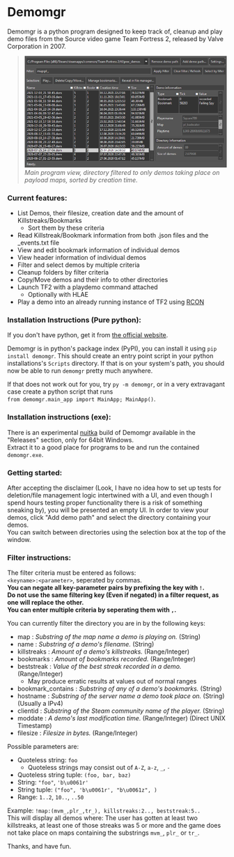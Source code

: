 # Demomgr
Demomgr is a python program designed to keep track of, cleanup and play demo files from the Source video game Team Fortress 2, released by Valve Corporation in 2007.

> ![Main program window](https://github.com/Square789/Demomgr/blob/master/img0.PNG)  
> _Main program view, directory filtered to only demos taking place on payload maps, sorted by creation time._

### Current features:
* List Demos, their filesize, creation date and the amount of Killstreaks/Bookmarks
  * Sort them by these criteria
* Read Killstreak/Bookmark information from both .json files and the \_events.txt file
* View and edit bookmark information of individual demos
* View header information of individual demos
* Filter and select demos by multiple criteria
* Cleanup folders by filter criteria
* Copy/Move demos and their info to other directories
* Launch TF2 with a playdemo command attached
  * Optionally with HLAE
* Play a demo into an already running instance of TF2 using [RCON](https://developer.valvesoftware.com/wiki/Source_RCON_Protocol)

### Installation Instructions (Pure python):
If you don't have python, get it from [the official website](https://www.python.org).

Demomgr is in python's package index (PyPI), you can install it using `pip install demomgr`.
This should create an entry point script in your python installations's `Scripts` directory.
If that is on your system's path, you should now be able to run `demomgr` pretty much anywhere.

If that does not work out for you, try `py -m demomgr`, or in a very extravagant case create a
python script that runs  
`from demomgr.main_app import MainApp; MainApp()`.

### Installation instructions (exe):
There is an experimental [nuitka](https://nuitka.net/) build of Demomgr available in the "Releases" section, only for 64bit Windows.  
Extract it to a good place for programs to be and run the contained `demomgr.exe`.

### Getting started:
After accepting the disclaimer (Look, I have no idea how to set up tests for deletion/file management logic
intertwined with a UI, and even though I spend hours testing proper functionality there is a risk of something sneaking by),
you will be presented an empty UI. In order to view your demos, click "Add demo path" and select the directory containing your demos.  
You can switch between directories using the selection box at the top of the window.  

### Filter instructions:
The filter criteria must be entered as follows:  
`<keyname>:<parameter>`, seperated by commas.  
**You can negate all key-parameter pairs by prefixing the key with **`!`**.**  
**Do not use the same filtering key (Even if negated) in a filter request, as one will replace the other.**  
**You can enter multiple criteria by seperating them with **`,`**.**

You can currently filter the directory you are in by the following keys:
 * map : _Substring of the map name a demo is playing on._ (String)
 * name : _Substring of a demo's filename._ (String)
 * killstreaks : _Amount of a demo's killstreaks._ (Range/Integer)
 * bookmarks : _Amount of bookmarks recorded._ (Range/Integer)
 * beststreak : _Value of the best streak recorded in a demo._ (Range/Integer)
   * May produce erratic results at values out of normal ranges
 * bookmark_contains : _Substring of any of a demo's bookmarks._ (String)
 * hostname : _Substring of the server name a demo took place on._ (String) (Usually a IPv4)
 * clientid : _Substring of the Steam community name of the player._ (String)
 * moddate : _A demo's last modification time._ (Range/Integer) (Direct UNIX Timestamp)
 * filesize : _Filesize in bytes._ (Range/Integer)

Possible parameters are:
 * Quoteless string: `foo`
   * Quoteless strings may consist out of `A-Z`, `a-z`, `_`, `-`
 * Quoteless string tuple: `(foo, bar, baz)`
 * String: `"foo"`, `'b\u0061r'`
 * String tuple: `("foo", 'b\u0061r', "b\u0061z", )`
 * Range: `1..2`, `10..`, `..50`  

Example: `!map:(mvm_,plr_,tr_), killstreaks:2.., beststreak:5..`  
This will display all demos where: The user has gotten at least two killstreaks, at least one of those streaks was 5 or more
and the game does not take place on maps containing the substrings `mvm_`, `plr_` or `tr_`.  

Thanks, and have fun.

